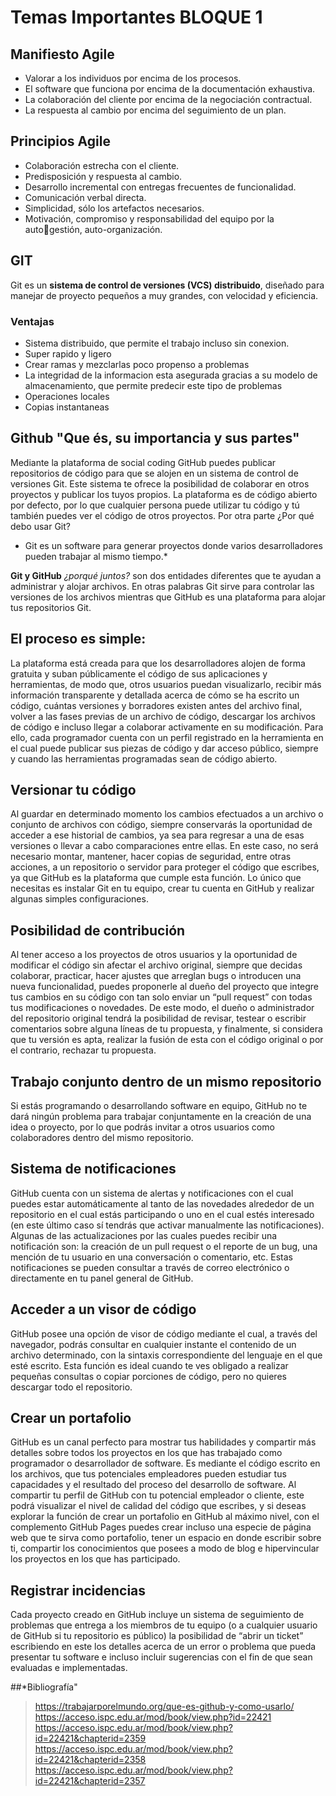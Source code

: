 # Temas Importantes BLOQUE 1

## Manifiesto Agile

- Valorar a los individuos por encima de los procesos.
- El software que funciona por encima de la documentación exhaustiva.
- La colaboración del cliente por encima de la negociación contractual.
- La respuesta al cambio por encima del seguimiento de un plan.

## Principios Agile

- Colaboración estrecha con el cliente.
- Predisposición y respuesta al cambio.
- Desarrollo incremental con entregas frecuentes de funcionalidad.
- Comunicación verbal directa.
- Simplicidad, sólo los artefactos necesarios.
- Motivación, compromiso y responsabilidad del equipo por la autogestión, auto-organización.

## GIT

Git es un **sistema de control de versiones (VCS) distribuido**, diseñado para manejar de proyecto pequeños a muy grandes, con velocidad y eficiencia.

### Ventajas
- Sistema distribuido, que permite el trabajo incluso sin conexion.
- Super rapido y ligero
- Crear ramas y mezclarlas poco propenso a problemas
- La integridad de la informacion esta asegurada gracias a su modelo de almacenamiento, que permite predecir este tipo de problemas
- Operaciones locales
- Copias instantaneas 

## **Github "Que és, su importancia y sus partes"**

Mediante la plataforma de social coding GitHub puedes publicar repositorios de código para que se alojen en un sistema de control de versiones Git. 
Este sistema te ofrece la posibilidad de colaborar en otros proyectos y publicar los tuyos propios. 
La plataforma es de código abierto por defecto, por lo que cualquier persona puede utilizar tu código y tú también puedes ver el código de otros proyectos.
Por otra parte ¿Por qué debo usar Git?
* Git es un software para generar proyectos donde varios desarrolladores pueden trabajar al mismo tiempo.*

**Git y GitHub**  *¿porqué juntos?* son dos entidades diferentes que te ayudan a administrar y alojar archivos. En otras palabras Git sirve para controlar las versiones de los archivos mientras que GitHub es una plataforma para alojar tus repositorios Git.


## **El proceso es simple:**

La plataforma está creada para que los desarrolladores alojen de forma gratuita y suban públicamente el código de sus aplicaciones y herramientas, de modo que, otros usuarios puedan visualizarlo, recibir más información transparente y detallada acerca de cómo se ha escrito un código, cuántas versiones y borradores existen antes del archivo final, volver a las fases previas de un archivo de código, descargar los archivos de código e incluso llegar a colaborar activamente en su modificación. 
Para ello, cada programador cuenta con un perfil registrado en la herramienta en el cual puede publicar sus piezas de código y dar acceso público, siempre y cuando las herramientas programadas sean de código abierto. 

## **Versionar tu código**

Al guardar en determinado momento los cambios efectuados a un archivo o conjunto de archivos con código, siempre conservarás la oportunidad de acceder a ese historial de cambios, ya sea para regresar a una de esas versiones o llevar a cabo comparaciones entre ellas. 
En este caso, no será necesario montar, mantener, hacer copias de seguridad, entre otras acciones, a un repositorio o servidor para proteger el código que escribes, ya que GitHub es la plataforma que cumple esta función. Lo único que necesitas es instalar Git en tu equipo, crear tu cuenta en GitHub y realizar algunas simples configuraciones.

## **Posibilidad de contribución**

Al tener acceso a los proyectos de otros usuarios y la oportunidad de modificar el código sin afectar el archivo original, siempre que decidas colaborar, practicar, hacer ajustes que arreglan bugs o introducen una nueva funcionalidad, puedes proponerle al dueño del proyecto que integre tus cambios en su código con tan solo enviar un “pull request” con todas tus modificaciones o novedades. 
De este modo, el dueño o administrador del repositorio original tendrá la posibilidad de revisar, testear o escribir comentarios sobre alguna líneas de tu propuesta, y finalmente, si considera que tu versión es apta, realizar la fusión de esta con el código original o por el contrario, rechazar tu propuesta. 

## **Trabajo conjunto dentro de un mismo repositorio**

Si estás programando o desarrollando software en equipo, GitHub no te dará ningún problema para trabajar conjuntamente en la creación de una idea o proyecto, por lo que podrás invitar a otros usuarios como colaboradores dentro del mismo repositorio. 

## **Sistema de notificaciones**

GitHub cuenta con un sistema de alertas y notificaciones con el cual puedes estar automáticamente al tanto de las novedades alrededor de un repositorio en el cual estás participando o uno en el cual estés interesado (en este último caso sí tendrás que activar manualmente las notificaciones). 
Algunas de las actualizaciones por las cuales puedes recibir una notificación son: la creación de un pull request o el reporte de un bug, una mención de tu usuario en una conversación o comentario, etc. Estas notificaciones se pueden consultar a través de correo electrónico o directamente en tu panel general de GitHub.

## **Acceder a un visor de código**

GitHub posee una opción de visor de código mediante el cual, a través del navegador, podrás consultar en cualquier instante el contenido de un archivo determinado, con la sintaxis correspondiente del lenguaje en el que esté escrito. Esta función es ideal cuando te ves obligado a realizar pequeñas consultas o copiar porciones de código, pero no quieres descargar todo el repositorio.

## **Crear un portafolio**

GitHub es un canal perfecto para mostrar tus habilidades y compartir más detalles sobre todos los proyectos en los que has trabajado como programador o desarrollador de software. Es mediante el código escrito en los archivos, que tus potenciales empleadores pueden estudiar tus capacidades y el resultado del proceso del desarrollo de software. 
Al compartir tu perfil de GitHub con tu potencial empleador o cliente, este podrá visualizar el nivel de calidad del código que escribes, y si deseas explorar la función de crear un portafolio en GitHub al máximo nivel, con el complemento GitHub Pages puedes crear incluso una especie de página web que te sirva como portafolio, tener un espacio en donde escribir sobre ti, compartir los conocimientos que posees a modo de blog e hipervincular los proyectos en los que has participado.

## **Registrar incidencias**

Cada proyecto creado en GitHub incluye un sistema de seguimiento de problemas que entrega a los miembros de tu equipo (o a cualquier usuario de GitHub si tu repositorio es público) la posibilidad de “abrir un ticket” escribiendo en este los detalles acerca de un error o problema que pueda presentar tu software e incluso incluir sugerencias con el fin de que sean evaluadas e implementadas. 

##*Bibliografía"

>https://trabajarporelmundo.org/que-es-github-y-como-usarlo/
>https://acceso.ispc.edu.ar/mod/book/view.php?id=22421
>https://acceso.ispc.edu.ar/mod/book/view.php?id=22421&chapterid=2359
>https://acceso.ispc.edu.ar/mod/book/view.php?id=22421&chapterid=2358
>https://acceso.ispc.edu.ar/mod/book/view.php?id=22421&chapterid=2357

